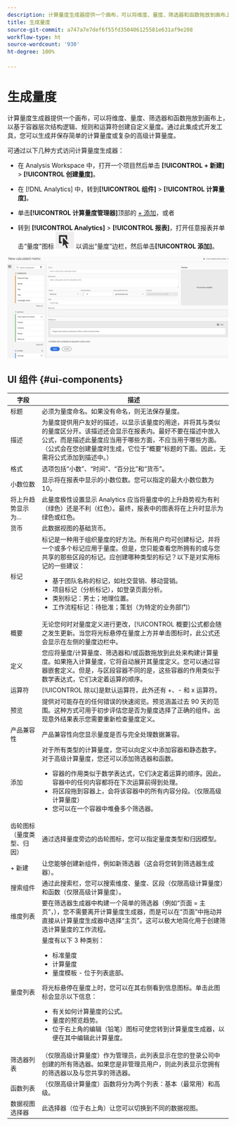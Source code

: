 ```yaml
---
description: 计算量度生成器提供一个画布，可以将维度、量度、筛选器和函数拖放到画布上，以基于容器层次结构逻辑、规则和运算符创建自定义量度。通过此集成式开发工具，您可以生成并保存简单的计算量度或复杂的高级计算量度。
title: 生成量度
source-git-commit: a747a7e7def6f55fd350406125581e631af9e208
workflow-type: ht
source-wordcount: '930'
ht-degree: 100%

---
```


# 生成量度

计算量度生成器提供一个画布，可以将维度、量度、筛选器和函数拖放到画布上，以基于容器层次结构逻辑、规则和运算符创建自定义量度。通过此集成式开发工具，您可以生成并保存简单的计算量度或复杂的高级计算量度。

可通过以下几种方式访问计算量度生成器：

* 在 Analysis Workspace 中，打开一个项目然后单击 **[!UICONTROL + 新建]** > **[!UICONTROL 创建量度]**。
* 在 [!DNL Analytics] 中，转到&#x200B;**[!UICONTROL 组件]** > **[!UICONTROL 计算量度]**。

* 单击&#x200B;**[!UICONTROL 计算量度管理器]**&#x200B;顶部的 [+ 添加](/help/components/calc-metrics/cm-workflow/cm-manager.md)，或者

* 转到 **[!UICONTROL Analytics]** > **[!UICONTROL 报表]**，打开任意报表并单击“量度”图标 ![](assets/metrics_icon.png) 以调出“量度”边栏，然后单击&#x200B;**[!UICONTROL 添加]**。

![](assets/cm_builder_ui.png)

## UI 组件 {#ui-components}

| 字段 | 描述 |
| --- | --- |
| 标题 | 必须为量度命名。如果没有命名，则无法保存量度。 |
| 描述 | 为量度提供用户友好的描述，以显示该量度的用途，并将其与类似的量度区分开。该描述还会显示在报表内。最好不要在描述中放入公式，而是描述此量度应当用于哪些方面，不应当用于哪些方面。（公式会在您创建量度时生成，它位于“概要”标题的下面。因此，无需将公式添加到描述中。） |
| 格式 | 选项包括“小数”、“时间”、“百分比”和“货币”。 |
| 小数位数 | 显示将在报表中显示的小数位数。您可以指定的最大小数位数为 10。 |
| 将上升趋势显示为... | 此量度极性设置显示 Analytics 应当将量度中的上升趋势视为有利（绿色）还是不利（红色）。最终，报表中的图表将在上升时显示为绿色或红色。 |
| 货币 | 此数据视图的基础货币。 |
| 标记 | 标记是一种用于组织量度的好方法。所有用户均可创建标记，并将一个或多个标记应用于量度。但是，您只能查看您所拥有的或与您共享的那些区段的标记。应创建哪种类型的标记？以下是对实用标记的一些建议：<ul><li>基于团队名称的标记，如社交营销、移动营销。</li><li>项目标记（分析标记），如登录页面分析。</li><li>类别标记：男士；地理位置。</li><li>工作流程标记：待批准；策划（为特定的业务部门）</li></ul> |
| 概要 | 无论您何时对量度定义进行更改，[!UICONTROL 概要]公式都会随之发生更新。当您将光标悬停在量度上方并单击图标时，此公式还会显示在左侧的量度边栏中。 |
| 定义 | 您应将量度/计算量度、筛选器和/或函数拖放到此处来构建计算量度。如果拖入计算量度，它将自动展开其量度定义。您可以通过容器嵌套定义。但是，与区段容器不同的是，这些容器的作用类似于数学表达式，它们决定着运算的顺序。 |
| 运算符 | [!UICONTROL 除以]是默认运算符，此外还有 +、- 和 x 运算符。 |
| 预览 | 提供对可能存在的任何错误的快速阅览。预览涵盖过去 90 天的范围。这种方式可用于初步评估您是否为量度选择了正确的组件。出现意外结果表示您需要重新检查量度定义。 |
| 产品兼容性 | 产品兼容性向您显示量度是否与完全处理数据兼容。 |
| 添加 | 对于所有类型的计算量度，您可以向定义中添加容器和静态数字。对于高级计算量度，您还可以添加筛选器和函数。<ul><li>容器的作用类似于数学表达式，它们决定着运算的顺序。因此，容器中的任何内容都将在下次运算前得到处理。</li><li>将区段拖到容器上，会将该容器中的所有内容分段。（仅限高级计算量度）</li><li>您可以在一个容器中堆叠多个筛选器。</li></ul> |
| 齿轮图标（量度类型、归因） | 通过选择量度旁边的齿轮图标，您可以指定量度类型和归因模型。 |
| + 新建 | 让您能够创建新组件，例如新筛选器（这会将您转到筛选器生成器）。 |
| 搜索组件 | 通过此搜索栏，您可以搜索维度、量度、区段（仅限高级计算量度）和函数（仅限高级计算量度）。 |
| 维度列表 | 要在筛选器生成器中构建一个简单的筛选器（例如“页面 = 主页”，），您不需要离开计算量度生成器，而是可以在“页面”中拖动并直接从计算量度生成器中选择“主页”。这可以极大地简化用于创建筛选计算量度的工作流程。 |
| 量度列表 | 量度有以下 3 种类别：<ul><li>标准量度</li><li>计算量度</li><li>量度模板 - 位于列表底部。</li></ul>将光标悬停在量度上时，您可以在其右侧看到信息图标。单击此图标会显示以下信息：<ul><li>有关如何计算量度的公式。</li><li>量度的预览趋势。</li><li>位于右上角的编辑（铅笔）图标可使您转到计算量度生成器，以便在其中编辑此计算量度。</li></ul> |
| 筛选器列表 | （仅限高级计算量度）作为管理员，此列表显示在您的登录公司中创建的所有筛选器。如果您是非管理员用户，则此列表显示您拥有的筛选器以及与您共享的筛选器。 |
| 函数列表 | （仅限高级计算量度）函数将分为两个列表：基本（最常用）和高级。 |
| 数据视图选择器 | 此选择器（位于右上角）让您可以切换到不同的数据视图。 |

